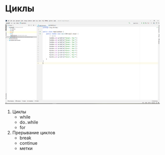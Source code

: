 # Циклы

[![Смотреть видео](video.png)](https://drive.google.com/file/d/1vnOEDbXn6CJ8r-c4KjZNbEjneVTogeVV/view?usp=sharing)

1. Циклы
    * while
    * do..while
    * for
2. Прерывание циклов
    * break
    * continue
    * метки
